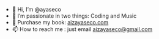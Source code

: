 - 👋 Hi, I’m @ayaseco
- 👀 I’m passionate in two things: Coding and Music
- 🌱 Purchase my book: [aizayaseco.com](https://aizayaseco.com/)
- 📫 How to reach me : just email aizayaseco@gmail.com

<!---
ayaseco/ayaseco is a ✨ special ✨ repository because its `README.md` (this file) appears on your GitHub profile.
You can click the Preview link to take a look at your changes.
--->
